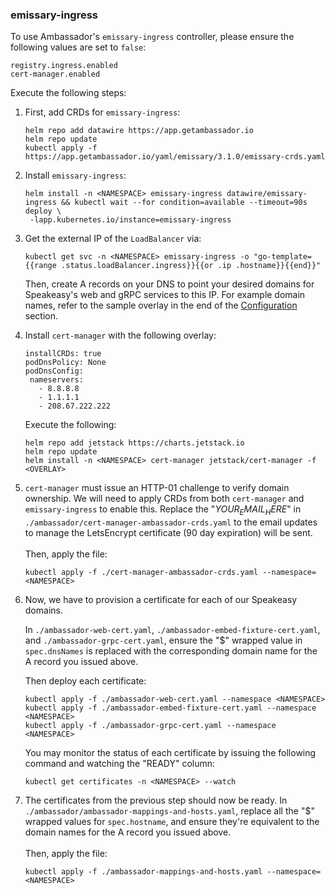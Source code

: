 ### emissary-ingress

To use Ambassador's `emissary-ingress` controller, please ensure the following values are set to `false`:

    registry.ingress.enabled
    cert-manager.enabled
Execute the following steps:
1. First, add CRDs for `emissary-ingress`:
    ```
   helm repo add datawire https://app.getambassador.io
   helm repo update
   kubectl apply -f https://app.getambassador.io/yaml/emissary/3.1.0/emissary-crds.yaml
    ```
2. Install `emissary-ingress`:
   ```
   helm install -n <NAMESPACE> emissary-ingress datawire/emissary-ingress && kubectl wait --for condition=available --timeout=90s deploy \
    -lapp.kubernetes.io/instance=emissary-ingress
   ```
3. Get the external IP of the `LoadBalancer` via:
   ```
   kubectl get svc -n <NAMESPACE> emissary-ingress -o "go-template={{range .status.loadBalancer.ingress}}{{or .ip .hostname}}{{end}}"
   ```
   Then, create A records on your DNS to point your desired domains for Speakeasy's web and gRPC services to this IP. For example domain names, refer to
   the sample overlay in the end of the [Configuration](../README.md#configuration) section.
4. Install `cert-manager` with the following overlay:
    ```
   installCRDs: true
   podDnsPolicy: None
   podDnsConfig:
     nameservers:
       - 8.8.8.8
       - 1.1.1.1
       - 208.67.222.222
    ```
   Execute the following:
    ```
   helm repo add jetstack https://charts.jetstack.io
   helm repo update
   helm install -n <NAMESPACE> cert-manager jetstack/cert-manager -f <OVERLAY>
    ```
5. `cert-manager` must issue an HTTP-01 challenge to verify domain ownership. We will need to apply CRDs from both `cert-manager`
   and `emissary-ingress` to enable this. Replace the "$YOUR_EMAIL_HERE$" in `./ambassador/cert-manager-ambassador-crds.yaml`
   to the email updates to manage the LetsEncrypt certificate (90 day expiration) will be sent.<br/><br/>
   Then, apply the file:
   ```
   kubectl apply -f ./cert-manager-ambassador-crds.yaml --namespace=<NAMESPACE>
   ```
6. Now, we have to provision a certificate for each of our Speakeasy domains.

   In `./ambassador-web-cert.yaml`, `./ambassador-embed-fixture-cert.yaml`, and `./ambassador-grpc-cert.yaml`, ensure the "$" wrapped value in `spec.dnsNames` is replaced with the corresponding
   domain name for the A record you issued above.

   Then deploy each certificate:
   ```
   kubectl apply -f ./ambassador-web-cert.yaml --namespace <NAMESPACE>
   kubectl apply -f ./ambassador-embed-fixture-cert.yaml --namespace <NAMESPACE>
   kubectl apply -f ./ambassador-grpc-cert.yaml --namespace <NAMESPACE>
   ```
   You may monitor the status of each certificate by issuing the following command
   and watching the "READY" column:
   ```
   kubectl get certificates -n <NAMESPACE> --watch
   ```
7. The certificates from the previous step should now be ready. In `./ambassador/ambassador-mappings-and-hosts.yaml`, replace
   all the "$" wrapped values for `spec.hostname`, and ensure they're equivalent to the domain names for the A record you
   issued above.<br/><br/>
   Then, apply the file:
   ```
   kubectl apply -f ./ambassador-mappings-and-hosts.yaml --namespace=<NAMESPACE>
   ```
